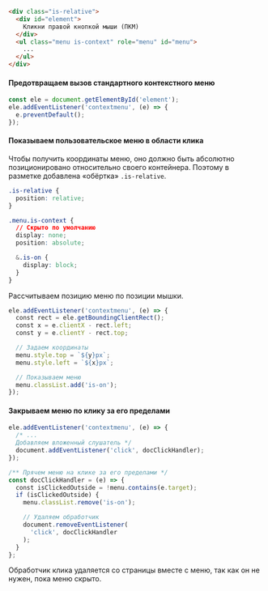 ```html
<div class="is-relative">
  <div id="element">
    Кликни правой кнопкой мыши (ПКМ)
  </div>
  <ul class="menu is-context" role="menu" id="menu">
    ...
  </ul>
</div>
```

#### Предотвращаем вызов стандартного контекстного меню

```javascript
const ele = document.getElementById('element');
ele.addEventListener('contextmenu', (e) => {
  e.preventDefault();
});
```

#### Показываем пользовательское меню в области клика

Чтобы получить координаты меню, оно должно быть абсолютно позиционировано относительно своего контейнера. Поэтому в разметке добавлена «обёртка» `.is-relative`.

```css
.is-relative {
  position: relative;
}

.menu.is-context {
  // Скрыто по умолчанию
  display: none;
  position: absolute;

  &.is-on {
    display: block;
  }
}
```

Рассчитываем позицию меню по позиции мышки.

```javascript
ele.addEventListener('contextmenu', (e) => {
  const rect = ele.getBoundingClientRect();
  const x = e.clientX - rect.left;
  const y = e.clientY - rect.top;

  // Задаем координаты
  menu.style.top = `${y}px`;
  menu.style.left = `${x}px`;

  // Показываем меню
  menu.classList.add('is-on');
});
```

#### Закрываем меню по клику за его пределами

```javascript
ele.addEventListener('contextmenu', (e) => {
  /* ...
  Добавляем вложенный слушатель */
  document.addEventListener('click', docClickHandler);
});

/** Прячем меню на клике за его пределами */
const docClickHandler = (e) => {
  const isClickedOutside = !menu.contains(e.target);
  if (isClickedOutside) {
    menu.classList.remove('is-on');

    // Удаляем обработчик
    document.removeEventListener(
      'click', docClickHandler
    );
  }
};
```

Обработчик клика удаляется со страницы вместе с меню, так как он не нужен, пока меню скрыто.
